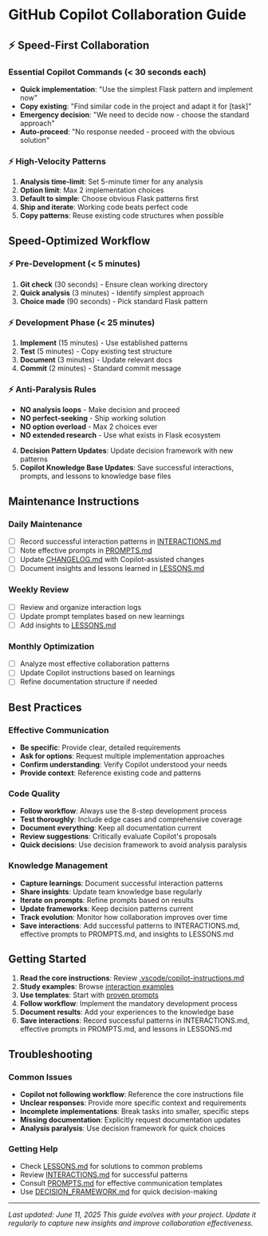# GitHub Copilot Collaboration Guide

## ⚡ **Speed-First Collaboration**

### Essential Copilot Commands (< 30 seconds each)
- **Quick implementation**: "Use the simplest Flask pattern and implement now"
- **Copy existing**: "Find similar code in the project and adapt it for [task]"  
- **Emergency decision**: "We need to decide now - choose the standard approach"
- **Auto-proceed**: "No response needed - proceed with the obvious solution"

### ⚡ High-Velocity Patterns
1. **Analysis time-limit**: Set 5-minute timer for any analysis
2. **Option limit**: Max 2 implementation choices
3. **Default to simple**: Choose obvious Flask patterns first
4. **Ship and iterate**: Working code beats perfect code
5. **Copy patterns**: Reuse existing code structures when possible

## Speed-Optimized Workflow

### ⚡ Pre-Development (< 5 minutes)
1. **Git check** (30 seconds) - Ensure clean working directory
2. **Quick analysis** (3 minutes) - Identify simplest approach
3. **Choice made** (90 seconds) - Pick standard Flask pattern

### ⚡ Development Phase (< 25 minutes)
1. **Implement** (15 minutes) - Use established patterns
2. **Test** (5 minutes) - Copy existing test structure  
3. **Document** (3 minutes) - Update relevant docs
4. **Commit** (2 minutes) - Standard commit message

### ⚡ Anti-Paralysis Rules
- **NO analysis loops** - Make decision and proceed
- **NO perfect-seeking** - Ship working solution
- **NO option overload** - Max 2 choices ever
- **NO extended research** - Use what exists in Flask ecosystem
4. **Decision Pattern Updates**: Update decision framework with new patterns
5. **Copilot Knowledge Base Updates**: Save successful interactions, prompts, and lessons to knowledge base files

## Maintenance Instructions

### Daily Maintenance
- [ ] Record successful interaction patterns in [INTERACTIONS.md](./copilot/INTERACTIONS.md)
- [ ] Note effective prompts in [PROMPTS.md](./copilot/PROMPTS.md)
- [ ] Update [CHANGELOG.md](./CHANGELOG.md) with Copilot-assisted changes
- [ ] Document insights and lessons learned in [LESSONS.md](./copilot/LESSONS.md)

### Weekly Review
- [ ] Review and organize interaction logs
- [ ] Update prompt templates based on new learnings
- [ ] Add insights to [LESSONS.md](./copilot/LESSONS.md)

### Monthly Optimization
- [ ] Analyze most effective collaboration patterns
- [ ] Update Copilot instructions based on learnings
- [ ] Refine documentation structure if needed

## Best Practices

### Effective Communication
- **Be specific**: Provide clear, detailed requirements
- **Ask for options**: Request multiple implementation approaches
- **Confirm understanding**: Verify Copilot understood your needs
- **Provide context**: Reference existing code and patterns

### Code Quality
- **Follow workflow**: Always use the 8-step development process
- **Test thoroughly**: Include edge cases and comprehensive coverage
- **Document everything**: Keep all documentation current
- **Review suggestions**: Critically evaluate Copilot's proposals
- **Quick decisions**: Use decision framework to avoid analysis paralysis

### Knowledge Management
- **Capture learnings**: Document successful interaction patterns
- **Share insights**: Update team knowledge base regularly
- **Iterate on prompts**: Refine prompts based on results
- **Update frameworks**: Keep decision patterns current
- **Track evolution**: Monitor how collaboration improves over time
- **Save interactions**: Add successful patterns to INTERACTIONS.md, effective prompts to PROMPTS.md, and insights to LESSONS.md

## Getting Started

1. **Read the core instructions**: Review [.vscode/copilot-instructions.md](../.vscode/copilot-instructions.md)
2. **Study examples**: Browse [interaction examples](./copilot/INTERACTIONS.md)
3. **Use templates**: Start with [proven prompts](./copilot/PROMPTS.md)
4. **Follow workflow**: Implement the mandatory development process
5. **Document results**: Add your experiences to the knowledge base
6. **Save interactions**: Record successful patterns in INTERACTIONS.md, effective prompts in PROMPTS.md, and lessons in LESSONS.md

## Troubleshooting

### Common Issues
- **Copilot not following workflow**: Reference the core instructions file
- **Unclear responses**: Provide more specific context and requirements
- **Incomplete implementations**: Break tasks into smaller, specific steps
- **Missing documentation**: Explicitly request documentation updates
- **Analysis paralysis**: Use decision framework for quick choices

### Getting Help
- Check [LESSONS.md](./copilot/LESSONS.md) for solutions to common problems
- Review [INTERACTIONS.md](./copilot/INTERACTIONS.md) for successful patterns
- Consult [PROMPTS.md](./copilot/PROMPTS.md) for effective communication templates
- Use [DECISION_FRAMEWORK.md](./copilot/DECISION_FRAMEWORK.md) for quick decision-making

---

*Last updated: June 11, 2025*
*This guide evolves with your project. Update it regularly to capture new insights and improve collaboration effectiveness.*
